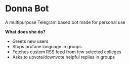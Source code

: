 # Donna Bot

A multipurpose Telegram based bot made for personal use

**What does she do?**
 - Greets new users
 - Stops profane language in groups
 - Fetches custom RSS feed from few selected colleges
 - Asks to upvote/downvote helpful replies in groups